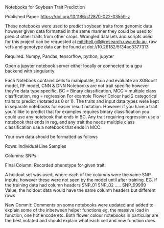 Notebooks for Soybean Trait Prediction

Published Paper: https://doi.org/10.1186/s12870-022-03559-z

These notebooks were used to predict soybean traits from genomic data however given data formatted in the same manner they could be used to predict other traits
from other crops. Wrangled datasets and scripts used for this project can be requested at mitchell.gill@research.uwa.edu.au, raw vcfs and genotype data can be found at doi://10.26182/5f34ac3377313

Required: Numpy, Pandas, tensorflow, python, jupyter

Open a jupyter notebook server either locally or connected to a gpu backend with singularity

Each Notebook contains cells to manipulate, train and evaluate an XGBoost model, RF model, CNN & DNN
Notebooks are not trait specific however they're data type specific. BC = Binary classification, MCC = multiple class clasffication, reg = regression
For example Flower Colour had 2 categorical traits to predict (notated as 0 or 1). The traits and input data types were kept in separate notebooks for easier result notation.
However if you have a trait you'd like to predict that for examples requires binary classification you could use any notebook that ends in BC. Any trait requiring regression use a notebook that ends in reg, and any trait the needs multiple class classification use a notebook that ends in MCC



Your own data should be formatted as follows

Rows: Individual Line Samples

Columns: SNPs

Final Column: Recorded phenotype for given trait

A holdout set was used, where each of the columns were the same SNP inputs, however these were not seen by the model until after training.
EG. If the training data had column headers SNP_01 SNP_02 ..... SNP_99999 Value, the holdout data would have the same column headers but different rows

New Commit: Comments on some notebooks were updated and added to explain some of the inbetween helper functions eg. the massive load in function, one hot encode etc. Both flower colour notebooks in particular are the best notated and should explain what each cell and new function does.
